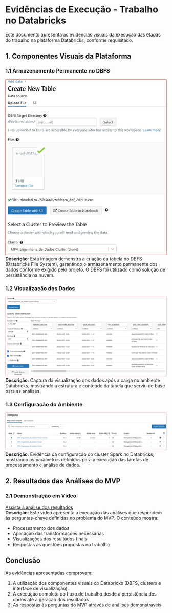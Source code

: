 # Evidências de Execução - Trabalho no Databricks

Este documento apresenta as evidências visuais da execução das etapas do trabalho na plataforma Databricks, conforme requisitado.

## 1. Componentes Visuais da Plataforma

### 1.1 Armazenamento Permanente no DBFS
![Criação de tabela no DBFS](/criacao_dbfs.JPG)  
**Descrição**: Esta imagem demonstra a criação da tabela no DBFS (Databricks File System), garantindo o armazenamento permanente dos dados conforme exigido pelo projeto. O DBFS foi utilizado como solução de persistência na nuvem.

### 1.2 Visualização dos Dados
![Preview da tabela criada](/preview.JPG)  
**Descrição**: Captura da visualização dos dados após a carga no ambiente Databricks, mostrando a estrutura e conteúdo da tabela que serviu de base para as análises.

### 1.3 Configuração do Ambiente
![Configuração do cluster](/cluster.JPG)  
**Descrição**: Evidência da configuração do cluster Spark no Databricks, mostrando os parâmetros definidos para a execução das tarefas de processamento e análise de dados.

## 2. Resultados das Análises do MVP

### 2.1 Demonstração em Vídeo
[Assista à análise dos resultados](analises_video.webm)  
**Descrição**: Este vídeo apresenta a execução das análises que respondem às perguntas-chave definidas no problema do MVP. O conteúdo mostra:
- Processamento dos dados
- Aplicação das transformações necessárias
- Visualizações dos resultados finais
- Respostas às questões propostas no trabalho

## Conclusão
As evidências apresentadas comprovam:
1. A utilização dos componentes visuais do Databricks (DBFS, clusters e interface de visualização)
2. A execução completa do fluxo de trabalho desde a persistência dos dados até a geração dos resultados
3. As respostas às perguntas do MVP através de análises demonstráveis
